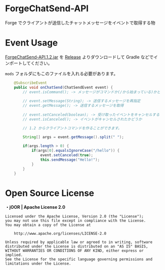 # ForgeChatSend-API
Forge でクライアントが送信したチャットメッセージをイベントで取得する物

# Event Usage
[ForgeChatSend-API.1.2.jar](https://github.com/SimplyRin/ForgeChatSend-API/releases/download/1.2/ForgeChatSend-API-1.2.jar) を [Release](https://github.com/SimplyRin/ForgeChatSend-API/releases) よりダウンロードして Gradle などでインポートしてください。

`mods` フォルダにもこのファイルを入れる必要があります。
```Java
	@SubscribeEvent
	public void onChatSend(ChatSendEvent event) {
		// event.isCommand(); -> メッセージがコマンドか(/から始まっている)かどうか
		
		// event.setMessage(String); -> 送信するメッセージを再指定
		// event.getMessage(); -> 送信するメッセージを取得
		
		// event.setCanceled(boolean); -> 受け取ったイベントをキャンセルする
		// event.isCanceled(); -> イベントがキャンセルされたかどうか

		// 1.2 からクライアントコマンドを作ることができます。

		String[] args = event.getMessage().split(" ");
		
		if(args.length > 0) {
			if(args[0].equalsIgnoreCase("/hello")) {
				event.setCanceled(true);
				this.sendMessage("Hello!");
			}
		}
	}
```

# Open Source License
**・jOOR | Apache License 2.0**
```
Licensed under the Apache License, Version 2.0 (the "License");
you may not use this file except in compliance with the License.
You may obtain a copy of the License at

	http://www.apache.org/licenses/LICENSE-2.0

Unless required by applicable law or agreed to in writing, software
distributed under the License is distributed on an "AS IS" BASIS,
WITHOUT WARRANTIES OR CONDITIONS OF ANY KIND, either express or implied.
See the License for the specific language governing permissions and
limitations under the License.
```

